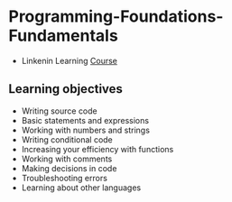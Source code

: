 # Programming-Foundations-Fundamentals
- Linkenin Learning [Course](https://www.linkedin.com/in/m-20x/)
## Learning objectives
- Writing source code
- Basic statements and expressions
- Working with numbers and strings
- Writing conditional code
- Increasing your efficiency with functions
- Working with comments
- Making decisions in code
- Troubleshooting errors
- Learning about other languages
